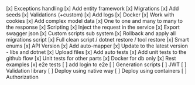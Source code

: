 [x] Exceptions handling
[x] Add entity framework
[x] Migrations
[x] Add seeds
[x] Validations (+custom)
[x] Add logs
[x] Docker
[x] Work with cookies
[x] Add complex model data
[x] One to one and many to many to the response
[x] Scripting
[x] Inject the request in the service
[x] Export swagger json
[x] Custom scripts sub system
[x] Rollback and apply all migrations script
[x] Full clean script / dotnet restore / tool restore
[x] Smart enums
[x] API Version
[x] Add auto-mapper
[x] Update to the latest version - libs and dotnet
[x] Upload files
[x] Add auto tests
[x] Add unit tests to the github flow
[x] Unit tests for other parts
[x] Docker for db only
[x] Rest examples
[x] e2e tests
[ ] add login to e2e
[ ] Generation scripts
[ ] JWT
[ ] Validation library
[ ] Deploy using native way
[ ] Deploy using containers
[ ] Authorization